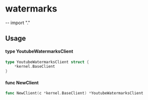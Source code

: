 # watermarks
--
    import "."


## Usage

#### type YoutubeWatermarksClient

```go
type YoutubeWatermarksClient struct {
	*kernel.BaseClient
}
```


#### func  NewClient

```go
func NewClient(c *kernel.BaseClient) *YoutubeWatermarksClient
```
